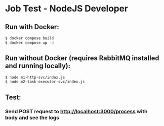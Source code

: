 # Job Test - NodeJS Developer

## Run with Docker:

```bash
$ docker compose build
$ docker compose up -d
```

## Run without Docker (requires RabbitMQ installed and running locally):

```bash
$ node m1-http-svc/index.js
$ node m2-task-executor-svc/index.js
```

## Test:

### Send POST request to [http://localhost:3000/process](http://localhost:3000/process) with body and see the logs
